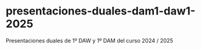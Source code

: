 # presentaciones-duales-dam1-daw1-2025
Presentaciones duales de 1º DAW y 1º DAM del curso 2024 / 2025
